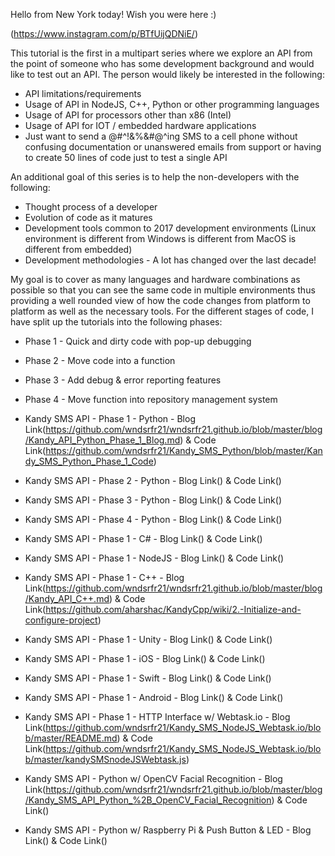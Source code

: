 Hello from New York today! Wish you were here :)

(https://www.instagram.com/p/BTfUijQDNiE/)

This tutorial is the first in a multipart series where we explore an API from the point of someone who has some development background and would like to test out an API. The person would likely be interested in the following:
- API limitations/requirements
- Usage of API in NodeJS, C++, Python or other programming languages
- Usage of API for processors other than x86 (Intel) 
- Usage of API for IOT / embedded hardware applications 
- Just want to send a @#^!&%&#@^ing SMS to a cell phone without confusing documentation or unanswered emails from support or having to create 50 lines of code just to test a single API

An additional goal of this series is to help the non-developers with the following:
- Thought process of a developer
- Evolution of code as it matures
- Development tools common to 2017 development environments (Linux environment is different from Windows is different from MacOS is different from embedded) 
- Development methodologies - A lot has changed over the last decade! 

My goal is to cover as many languages and hardware combinations as possible so that you can see the same code in multiple environments thus providing a well rounded view of how the code changes from platform to platform as well as the necessary tools. For the different stages of code, I have split up the tutorials into the following phases:
- Phase 1 - Quick and dirty code with pop-up debugging
- Phase 2 - Move code into a function
- Phase 3 - Add debug & error reporting features
- Phase 4 - Move function into repository management system

- Kandy SMS API - Phase 1 - Python - Blog Link(https://github.com/wndsrfr21/wndsrfr21.github.io/blob/master/blog/Kandy_API_Python_Phase_1_Blog.md) & Code Link(https://github.com/wndsrfr21/Kandy_SMS_Python/blob/master/Kandy_SMS_Python_Phase_1_Code)
- Kandy SMS API - Phase 2 - Python - Blog Link() & Code Link() 
- Kandy SMS API - Phase 3 - Python - Blog Link() & Code Link() 
- Kandy SMS API - Phase 4 - Python - Blog Link() & Code Link() 
- Kandy SMS API - Phase 1 - C# - Blog Link() & Code Link()
- Kandy SMS API - Phase 1 - NodeJS - Blog Link() & Code Link()
- Kandy SMS API - Phase 1 - C++ - Blog Link(https://github.com/wndsrfr21/wndsrfr21.github.io/blob/master/blog/Kandy_API_C++.md) & Code Link(https://github.com/aharshac/KandyCpp/wiki/2.-Initialize-and-configure-project)
- Kandy SMS API - Phase 1 - Unity - Blog Link() & Code Link()
- Kandy SMS API - Phase 1 - iOS - Blog Link() & Code Link()
- Kandy SMS API - Phase 1 - Swift - Blog Link() & Code Link()
- Kandy SMS API - Phase 1 - Android - Blog Link() & Code Link()
- Kandy SMS API - Phase 1 - HTTP Interface w/ Webtask.io - Blog Link(https://github.com/wndsrfr21/Kandy_SMS_NodeJS_Webtask.io/blob/master/README.md) & Code Link(https://github.com/wndsrfr21/Kandy_SMS_NodeJS_Webtask.io/blob/master/kandySMSnodeJSWebtask.js)
- Kandy SMS API - Python w/ OpenCV Facial Recognition - Blog Link(https://github.com/wndsrfr21/wndsrfr21.github.io/blob/master/blog/Kandy_SMS_API_Python_%2B_OpenCV_Facial_Recognition) & Code Link()
- Kandy SMS API - Python w/ Raspberry Pi & Push Button & LED - Blog Link() & Code Link()
